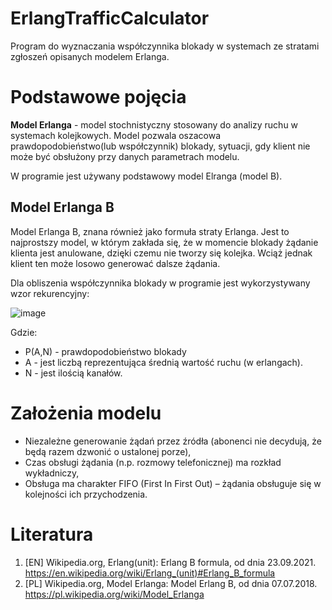 # ErlangTrafficCalculator
Program do wyznaczania współczynnika blokady w systemach ze stratami zgłoszeń opisanych modelem Erlanga.

# Podstawowe pojęcia
**Model Erlanga** - model stochnistyczny stosowany do analizy ruchu w systemach kolejkowych.
Model pozwala oszacowa prawdopodobieństwo(lub współczynnik) blokady, sytuacji, gdy klient nie może być obsłużony przy danych parametrach modelu.

W programie jest używany podstawowy model Elranga (model B).

## Model Erlanga B
Model Erlanga B, znana również jako formuła straty Erlanga. Jest to najprostszy model, w którym zakłada się, że w momencie blokady żądanie klienta jest anulowane, dzięki czemu nie tworzy się kolejka. Wciąż jednak klient ten może losowo generować dalsze żądania.

Dla obliszenia współczynnika blokady w programie jest wykorzystywany wzor rekurencyjny:

![image](https://user-images.githubusercontent.com/60144533/140714471-1c885024-bb55-4d85-b664-98b58b41cb62.png)

Gdzie:
* P(A,N) - prawdopodobieństwo blokady
* A - jest liczbą reprezentująca średnią wartość ruchu (w erlangach). 
* N - jest ilością kanałów.

# Założenia modelu
* Niezależne generowanie żądań przez źródła (abonenci nie decydują, że będą razem dzwonić o ustalonej porze),
* Czas obsługi żądania (n.p. rozmowy telefonicznej) ma rozkład wykładniczy,
* Obsługa ma charakter FIFO (First In First Out) – żądania obsługuje się w kolejności ich przychodzenia.

# Literatura
1. [EN] Wikipedia.org, Erlang(unit): Erlang B formula, od dnia 23.09.2021.
    https://en.wikipedia.org/wiki/Erlang_(unit)#Erlang_B_formula
2. [PL] Wikipedia.org, Model Erlanga: Model Erlang B, od dnia 07.07.2018.
    https://pl.wikipedia.org/wiki/Model_Erlanga
